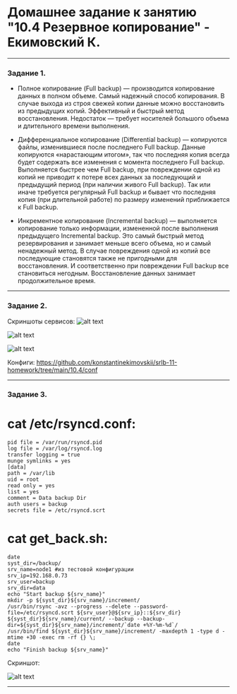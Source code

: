 # Домашнее задание к занятию "10.4 Резервное копирование" - Екимовский К.


---

### Задание 1.

* Полное копирование (Full backup) — производится копирование данных в полном объеме. Самый надежный способ копирования. В случае выхода из строя свежей копии данные можно восстановить из предыдущих копий. Эффективный и быстрый метод восстановления. Недостаток — требует носителей большого объема и длительного времени выполнения.

* Дифференциальное копирование (Differential backup) — копируются файлы, изменившиеся после последнего Full backup. Данные копируются «нарастающим итогом», так что последняя копия всегда будет содержать все изменения с момента последнего Full backup. Выполняется быстрее чем Full backup, при повреждении одной из копий не приводит к потере всех данных за последующий и предыдущий период (при наличии живого Full backup). Так или иначе требуется регулярный Full backup и бывает что последняя копия (при длительной работе) по размеру изменений приближается к Full backup.

* Инкрементное копирование (Incremental backup) — выполняется копирование только информации, измененной после выполнения предыдущего Incremental backup. Это самый быстрый метод резервирования и занимает меньше всего объема, но и самый ненадежный метод. В случае повреждения одной из копий все последующие становятся также не пригодными для восстановления. И соответственно при повреждении Full backup все становиться негодным. Восстановление данных занимает продолжительное время.

---

### Задание 2.

Скриншоты сервисов:
![alt text](https://github.com/konstantinekimovskii/srlb-11-homework/blob/main/10.4/img/2022Dec0250.png)

![alt text](https://github.com/konstantinekimovskii/srlb-11-homework/blob/main/10.4/img/2022Dec0252.png)

![alt text](https://github.com/konstantinekimovskii/srlb-11-homework/blob/main/10.4/img/2022Dec0252_1.png)


Конфиги: https://github.com/konstantinekimovskii/srlb-11-homework/tree/main/10.4/conf

---

### Задание 3.

# cat /etc/rsyncd.conf:

```
pid file = /var/run/rsyncd.pid
log file = /var/log/rsyncd.log
transfer logging = true
munge symlinks = yes
[data]
path = /var/lib
uid = root
read only = yes
list = yes
comment = Data backup Dir
auth users = backup
secrets file = /etc/rsyncd.scrt
```

# cat get_back.sh:

```
date
syst_dir=/backup/
srv_name=node1 #из тестовой конфигурации
srv_ip=192.168.0.73
srv_user=backup
srv_dir=data
echo "Start backup ${srv_name}"
mkdir -p ${syst_dir}${srv_name}/increment/
/usr/bin/rsync -avz --progress --delete --password-file=/etc/rsyncd.scrt ${srv_user}@${srv_ip}::${srv_dir} ${syst_dir}${srv_name}/current/ --backup --backup-dir=${syst_dir}${srv_name}/increment/`date +%Y-%m-%d`/
/usr/bin/find ${syst_dir}${srv_name}/increment/ -maxdepth 1 -type d -mtime +30 -exec rm -rf {} \;
date
echo "Finish backup ${srv_name}"
```

Скриншот:

![alt text](https://github.com/konstantinekimovskii/srlb-11-homework/blob/main/10.4/img/2022Dec0244.png)


---
